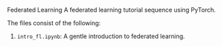 Federated Learning
A federated learning tutorial sequence using PyTorch. 

The files consist of the following: 
1. ```intro_fl.ipynb```: A gentle introduction to federated learning. 
